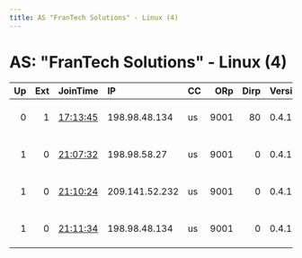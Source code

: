```yaml
---
title: AS "FranTech Solutions" - Linux (4)
---
```


# AS: "FranTech Solutions" - Linux (4)

|   Up |   Ext | JoinTime                                                                                            | IP             | CC   |   ORp |   Dirp | Version   | Contact                | Nickname     |   eFamMembers |
|-----:|------:|:----------------------------------------------------------------------------------------------------|:---------------|:-----|------:|-------:|:----------|:-----------------------|:-------------|--------------:|
|    0 |     1 | [17:13:45](https://metrics.torproject.org/rs.html#details/4823073CCD89AA3175AF9F65F8CCE57F80E80E06) | 198.98.48.134  | us   |  9001 |     80 | 0.4.1.6   | abuse at exitnope dot  | exitnopeex02 |             1 |
|    1 |     0 | [21:07:32](https://metrics.torproject.org/rs.html#details/E67F05B36E2B6B4C8934138DE487B8AFA25065AF) | 198.98.58.27   | us   |  9001 |      0 | 0.4.1.6   | exitnope at protonmail | exitnopeex04 |             1 |
|    1 |     0 | [21:10:24](https://metrics.torproject.org/rs.html#details/69ADEDD53D08E2D5B572E5A031258BC0E322C443) | 209.141.52.232 | us   |  9001 |      0 | 0.4.1.6   | exitnope at protonmail | exitnopeex01 |             1 |
|    1 |     0 | [21:11:34](https://metrics.torproject.org/rs.html#details/C0154ED05BD9978A82BF44E84587A24910AE7154) | 198.98.48.134  | us   |  9001 |      0 | 0.4.1.6   | exitnope at protonmail | exitnopeex03 |             1 |
